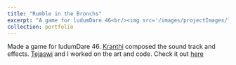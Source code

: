 ```yaml
---
title: "Rumble in the Bronchs"
excerpt: "A game for ludumDare 46<br/><img src='/images/projectImages/ldjam46.png'>"
collection: portfolio
---
```


Made a game for ludumDare 46.
[Kranthi](https://www.linkedin.com/in/kranthi-yanamandra-197365145/) composed the sound track and effects.
[Tejaswi](tejaswid.github.io) and I worked on the art and code.
Check it out [here](https://ldjam.com/events/ludum-dare/46/rumble-in-the-bronchs)